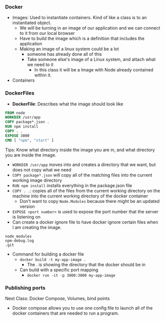 ### Docker
* Images: Used to instantiate containers. Kind of like a class is to an instantiated object.
	* We will be turning in an image of our application and we can connect to it from our local browser
	* Have to build the image which is a definition that includes the application
	* Making an image of a linux system could be a lot
		* someone has already done all of this
		* Take someone else's image of a Linux system, and attach what we need to it
			* In this class it will be a Image with Node already contained within it.
* Containers
### DockerFiles
* **DockerFile**: Describes what the image should look like


```dockerfile
FROM node
WORKDIR /usr/app
COPY package*.json . 
RUN npm install
COPY . .
EXPOSE 3000
CMD [ "npm", "start" ]
```
Tips: Know what directory inside the image you are in, and what directory you are inside the image.
* `WORKDIR /usr/app` moves into and creates a directory that we want, but does not copy what we need
* `COPY package*.json` will copy all of the matching files into the current working image directory
* `RUN npm install` installs everything in the package.json file
* `COPY . .`: copies all of the files from the current working directory on the machine into the current working directory of the docker container
	* Don't want to copy `Node.Modules` because there might be an updated version
* `EXPOSE <port number>` is used to expose the port number that the server is listening on
* Can create a docker ignore file to have docker ignore certain files when I am creating the image.

```.dockerignore
node_modules
npm-debug.log
.git
```
* Command for building a docker file
	* `docker build -t my-app-image .`
		* The . is showing the directory that the docker should be in
	* Can build with a specific port mapping
		* `docker run -it -p 3000:3000 my-app-image`
### Publishing ports


Next Class: Docker Compose, Volumes, bind points
* Docker compose allows you to use one config file to launch all of the docker containers that are needed to run a program.